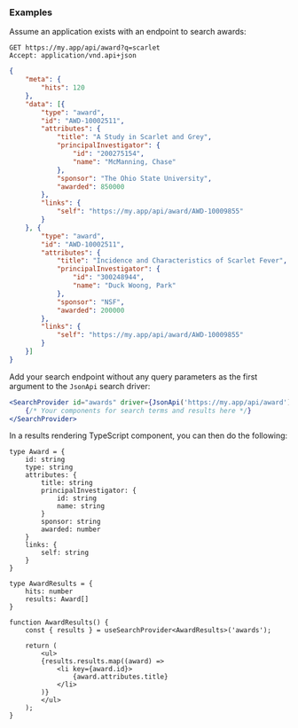 
### Examples

Assume an application exists with an endpoint to search awards:

```text static
GET https://my.app/api/award?q=scarlet
Accept: application/vnd.api+json
```

```json
{
    "meta": {
        "hits": 120
    },
    "data": [{
        "type": "award",
        "id": "AWD-10002511",
        "attributes": {
            "title": "A Study in Scarlet and Grey",
            "principalInvestigator": {
                "id": "200275154",
                "name": "McManning, Chase"
            },
            "sponsor": "The Ohio State University",
            "awarded": 850000
        },
        "links": {
            "self": "https://my.app/api/award/AWD-10009855"
        }
    }, {
        "type": "award",
        "id": "AWD-10002511",
        "attributes": {
            "title": "Incidence and Characteristics of Scarlet Fever",
            "principalInvestigator": {
                "id": "300248944",
                "name": "Duck Woong, Park"
            },
            "sponsor": "NSF",
            "awarded": 200000
        },
        "links": {
            "self": "https://my.app/api/award/AWD-10009855"
        }
    }]
}
```

Add your search endpoint without any query parameters as the first argument to the `JsonApi` search driver:

```jsx static
<SearchProvider id="awards" driver={JsonApi('https://my.app/api/award')}>
    {/* Your components for search terms and results here */}
</SearchProvider>
```

In a results rendering TypeScript component, you can then do the following:

```tsx static
type Award = {
    id: string
    type: string
    attributes: {
        title: string
        principalInvestigator: {
            id: string
            name: string
        }
        sponsor: string
        awarded: number
    }
    links: {
        self: string
    }
}

type AwardResults = {
    hits: number
    results: Award[]
}

function AwardResults() {
    const { results } = useSearchProvider<AwardResults>('awards');

    return (
        <ul>
        {results.results.map((award) =>
            <li key={award.id}>
                {award.attributes.title}
            </li>
        )}
        </ul>
    );
}
```
